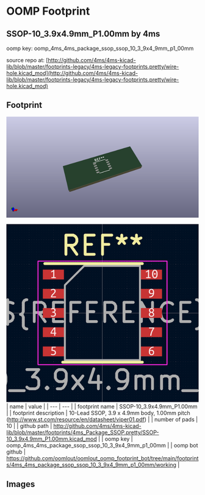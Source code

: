 # OOMP Footprint  
## SSOP-10_3.9x4.9mm_P1.00mm  by 4ms  
  
oomp key: oomp_4ms_4ms_package_ssop_ssop_10_3_9x4_9mm_p1_00mm  
  
source repo at: [http://github.com/4ms/4ms-kicad-lib/blob/master/footprints-legacy/4ms-legacy-footprints.pretty/wire-hole.kicad_mod](http://github.com/4ms/4ms-kicad-lib/blob/master/footprints-legacy/4ms-legacy-footprints.pretty/wire-hole.kicad_mod)  
## Footprint  
  
[![working_kicad_pcb_3d.png](working_kicad_pcb_3d_600.png)](working_kicad_pcb_3d.png)  
  
[![working.png](working_600.png)](working.png)  
| name | value | 
| --- | --- | 
| footprint name | SSOP-10_3.9x4.9mm_P1.00mm | 
| footprint description | 10-Lead SSOP, 3.9 x 4.9mm body, 1.00mm pitch (http://www.st.com/resource/en/datasheet/viper01.pdf) | 
| number of pads | 10 | 
| github path | http://github.com/4ms/4ms-kicad-lib/blob/master/footprints/4ms_Package_SSOP.pretty/SSOP-10_3.9x4.9mm_P1.00mm.kicad_mod | 
| oomp key | oomp_4ms_4ms_package_ssop_ssop_10_3_9x4_9mm_p1_00mm | 
| oomp bot github | https://github.com/oomlout/oomlout_oomp_footprint_bot/tree/main/footprints/4ms_4ms_package_ssop_ssop_10_3_9x4_9mm_p1_00mm/working | 
## Images  
